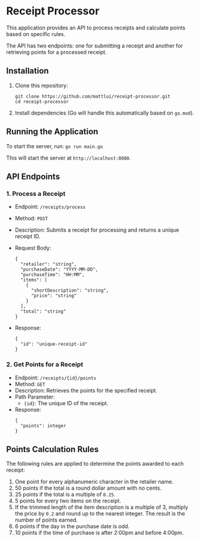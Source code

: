 # Receipt Processor

This application provides an API to process receipts and calculate points based on specific rules.

The API has two endpoints: one for submitting a receipt and another for retrieving points for a processed receipt.

## Installation

1. Clone this repository:
   ```
   git clone https://github.com/mattlui/receipt-processor.git
   cd receipt-processor
   ```
2. Install dependencies (Go will handle this automatically based on `go.mod`).

## Running the Application

To start the server, run: `go run main.go `

This will start the server at `http://localhost:8080`.

## API Endpoints

### 1. Process a Receipt

- Endpoint: `/receipts/process`
- Method: `POST`
- Description: Submits a receipt for processing and returns a unique receipt ID.
- Request Body:
  ```
  {
    "retailer": "string",
    "purchaseDate": "YYYY-MM-DD",
    "purchaseTime": "HH:MM",
    "items": [
      {
        "shortDescription": "string",
        "price": "string"
      }
    ],
    "total": "string"
  }
  ```
- Response:

  ```
  {
    "id": "unique-receipt-id"
  }
  ```

### 2. Get Points for a Receipt

- Endpoint: `/receipts/{id}/points`
- Method: `GET`
- Description: Retrieves the points for the specified receipt.
- Path Parameter:
  - `{id}`: The unique ID of the receipt.
- Response:
  ```
  {
    "points": integer
  }
  ```

## Points Calculation Rules

The following rules are applied to determine the points awarded to each receipt:

1. One point for every alphanumeric character in the retailer name.
2. 50 points if the total is a round dollar amount with no cents.
3. 25 points if the total is a multiple of `0.25`.
4. 5 points for every two items on the receipt.
5. If the trimmed length of the item description is a multiple of 3, multiply the price by `0.2` and round up to the nearest integer. The result is the number of points earned.
6. 6 points if the day in the purchase date is odd.
7. 10 points if the time of purchase is after 2:00pm and before 4:00pm.
